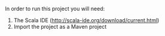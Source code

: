 In order to run this project you will need:
1. The Scala IDE (http://scala-ide.org/download/current.html)
2. Import the project as a Maven project

